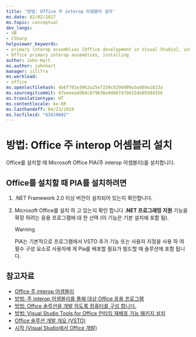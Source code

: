 ```yaml
---
title: '방법: Office 주 interop 어셈블리 설치'
ms.date: 02/02/2017
ms.topic: conceptual
dev_langs:
- VB
- CSharp
helpviewer_keywords:
- primary interop assemblies [Office development in Visual Studio], installing
- Office primary interop assemblies, installing
author: John-Hart
ms.author: johnhart
manager: jillfra
ms.workload:
- office
ms.openlocfilehash: 4b6f701e3962a25e7239c829d409a3ad69a1833a
ms.sourcegitcommit: 47eeeeadd84c879636e9d48747b615de69384356
ms.translationtype: HT
ms.contentlocale: ko-KR
ms.lasthandoff: 04/23/2019
ms.locfileid: "63419602"
---
```

# <a name="how-to-install-office-primary-interop-assemblies"></a>방법: Office 주 interop 어셈블리 설치
  Office를 설치할 때 Microsoft Office PIA(주 interop 어셈블리)를 설치합니다.

## <a name="to-install-the-pias-when-you-install-office"></a>Office를 설치할 때 PIA를 설치하려면

1. .NET Framework 2.0 이상 버전이 설치되어 있는지 확인합니다.

2. Microsoft Office를 설치 하 고 있는지 확인 합니다 **.NET 프로그래밍 지원** 기능을 확장 하려는 응용 프로그램에 대 한 선택 (이 기능은 기본 설치에 포함 됨).

    > [!WARNING]
    > PIA는 기본적으로 프로그램에서 VSTO 추가 기능 또는 사용자 지정을 사용 하 여 필수 구성 요소로 사용자에 게 Pia를 배포할 필요가 빌드할 때 솔루션에 포함 됩니다.

## <a name="see-also"></a>참고자료
- [Office 주 interop 어셈블리](../vsto/office-primary-interop-assemblies.md)
- [방법: 주 interop 어셈블리를 통해 대상 Office 응용 프로그램](../vsto/how-to-target-office-applications-through-primary-interop-assemblies.md)
- [방법: Office 솔루션을 개발 하도록 컴퓨터를 구성 합니다.](../vsto/how-to-configure-a-computer-to-develop-office-solutions.md)
- [방법: Visual Studio Tools for Office 런타임 재배포 가능 패키지 설치](../vsto/how-to-install-the-visual-studio-tools-for-office-runtime-redistributable.md)
- [Office 솔루션 개발 개요 &#40;VSTO&#41;](../vsto/office-solutions-development-overview-vsto.md)
- [시작 &#40;Visual Studio에서 Office 개발&#41;](../vsto/getting-started-office-development-in-visual-studio.md)
